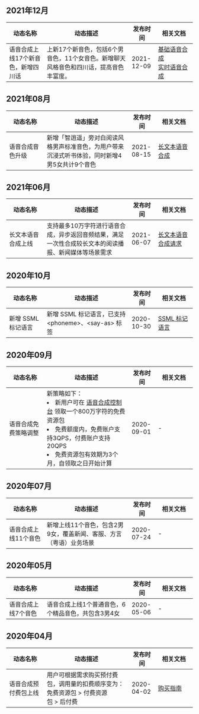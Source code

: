 ## 2021年12月
<table>
<thead>
<tr>
<th width="20%">动态名称</th>
<th width="45%">动态描述</th>
<th width="14%">发布时间</th>
<th width="20%">相关文档</th>
</tr>
</thead>
<tbody>
<tr>
<td>语音合成上线17个新音色，新增四川话</td>
<td>上新17个新音色，包括6个男音色，11个女音色。新增聊天风格音色和四川话，提高音色丰富度。</td>
<td>2021-12-09</td>
<td rowspan="2"><a href="https://cloud.tencent.com/document/product/1073/37995">基础语音合成</a>
<br/><a href="https://cloud.tencent.com/document/product/1073/34093">实时语音合成</a></td>
</tbody>
</table>

## 2021年08月
<table>
<thead>
<tr>
<th width="20%">动态名称</th>
<th width="45%">动态描述</th>
<th width="14%">发布时间</th>
<th width="20%">相关文档</th>
</tr>
</thead>
<tbody>
<tr>
<td>语音合成音色升级</td>
<td>新增「智逍遥」旁对白阅读风格男声标准音色，为用户带来沉浸式听书体验，同时新增4男5女共计9个音色</td>
<td>2021-08-15</td>
<td><a href="https://cloud.tencent.com/document/product/1073/57373">长文本语音合成</a></td>
</tr>
</tbody></table>

## 2021年06月
<table>
<thead>
<tr>
<th width="20%">动态名称</th>
<th width="45%">动态描述</th>
<th width="14%">发布时间</th>
<th width="20%">相关文档</th>
</tr>
</thead>
<tbody>
<tr>
<td>长文本语音合成上线</td>
<td>支持最多10万字符进行语音合成，异步返回音频结果，满足一次性合成较长文本的阅读播报、新闻媒体等场景需求</td>
<td>2021-06-07</td>
<td><a href="https://cloud.tencent.com/document/product/1073/57373">长文本语音合成请求</a></td>
</tr>
</tbody></table>


## 2020年10月
<table>
<thead>
<tr>
<th width="20%">动态名称</th>
<th width="45%">动态描述</th>
<th width="14%">发布时间</th>
<th width="20%">相关文档</th>
</tr>
</thead>
<tbody>
<tr>
<td>新增 SSML 标记语言 </td>
<td>新增 SSML 标记语言，已支持 &lt;phoneme&gt;、&lt;say-as&gt; 标签</td>
<td>2020-10-30</td>
<td><a href="https://cloud.tencent.com/document/product/1073/49575">SSML 标记语言</a></td>
</tr>
</tbody></table>

## 2020年09月
<table>
<thead>
<tr>
<th width="20%">动态名称</th>
<th width="45%">动态描述</th>
<th width="14%">发布时间</th>
<th width="20%">相关文档</th>
</tr>
</thead>
<tbody>
<tr>
<td>语音合成免费策略调整 </td>
<td>新策略如下：<li/>新用户可在 <a href="https://console.cloud.tencent.com/tts/resourcebundle">语音合成控制台</a> 领取一个800万字符的免费资源包<li/>免费额度内，免费账户支持3QPS，付费账户支持20QPS<li/>免费资源包有效期为3个月，自领取之日开始计算</td>
<td>2020-09-01</td>
<td>-</td>
</tr>
</tbody></table>

## 2020年07月
<table>
<thead>
<tr>
<th width="20%">动态名称</th>
<th width="45%">动态描述</th>
<th width="14%">发布时间</th>
<th width="20%">相关文档</th>
</tr>
</thead>
<tbody>
<tr>
<td>语音合成上线11个音色  </td>
<td>新增上线11个音色，包含2男9女，覆盖新闻、客服、方言（粤语）业务场景</td>
<td>2020-07-24</td>
<td>-</td>
</tr>
</tbody></table>

## 2020年05月
<table>
<thead>
<tr>
<th width="20%">动态名称</th>
<th width="45%">动态描述</th>
<th width="14%">发布时间</th>
<th width="20%">相关文档</th>
</tr>
</thead>
<tbody>
<tr>
<td>语音合成上线7个音色  </td>
<td>语音合成上线1个普通音色，6个精品音色，共包含3男4女</td>
<td>2020-05-06</td>
<td>-</td>
</tr>
</tbody></table>

## 2020年04月
<table>
<thead>
<tr>
<th width="20%">动态名称</th>
<th width="45%">动态描述</th>
<th width="14%">发布时间</th>
<th width="20%">相关文档</th>
</tr>
</thead>
<tbody>
<tr>
<td>语音合成预付费包上线  </td>
<td>用户可根据需求购买预付费包，调用量的扣费顺序变为：免费资源包 > 付费资源包 > 后付费</td>
<td>2020-04-02</td>
<td><a href="https://cloud.tencent.com/document/product/1073/34112">购买指南</a></td>
</tr>
</tbody></table>
